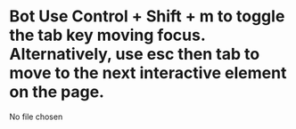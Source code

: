 # Bot Use Control + Shift + m to toggle the tab key moving focus. Alternatively, use esc then tab to move to the next interactive element on the page.
No file chosen
